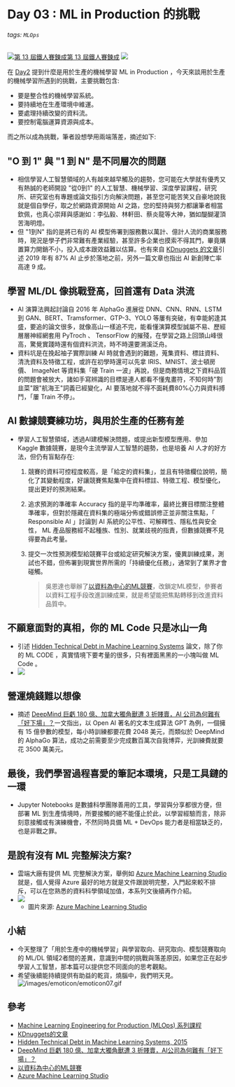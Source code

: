 # Day 03 : ML in Production 的挑戰

###### tags: `MLOps`
[![](https://d1dwq032kyr03c.cloudfront.net/images/ironman_sticker/13/ai-and-data.png?sticker "第 13 屆鐵人賽鍊成")第 13 屆鐵人賽鍊成](https://ithelp.ithome.com.tw/users/20121130/ironman/4015)
[![](https://img.shields.io/badge/iThome%E9%90%B5%E4%BA%BA%E8%B3%BD2021-%E5%A8%81%E5%88%A9%E6%96%AF-blue)](https://ithelp.ithome.com.tw/articles/10259314)

在 [Day2](https://ithelp.ithome.com.tw/articles/10258861) 提到什麼是用於生產的機械學習 ML in Production ，今天來談用於生產的機械學習所遇到的挑戰，主要挑戰包含:

-   要是整合性的機械學習系統。
-   要持續地在生產環境中維運。
-   要處理持續改變的資料流。
-   要控制電腦運算資源與成本。

而之所以成為挑戰，筆者設想學用兩端落差，摘述如下:

"O 到 1" 與 "1 到 N" 是不同層次的問題
--------------------------

-   相信學習人工智慧領域的人有越來越早觸及的趨勢，您可能在大學就有優秀又有熱誠的老師開設 "從0到1" 的人工智慧、機械學習、深度學習課程，研究所、研究室也有專題或論文指引方向解決問題，甚至您可能苦笑又自豪地說我就是個自學仔，取之於網路資源開始 AI 之路，您的堅持與努力都讓筆者相當欽佩，也真心崇拜與感謝如：李弘毅、林軒田、蔡炎龍等大神，猶如醍醐灌頂苦海明燈。
-   但 "1到N" 指的是將已有的 AI 模型佈署到服務數以萬計、億計人流的商業服務時，現況是學子們非常難有產業經驗，甚至許多企業也摸索不得其門，畢竟購置算力開銷不小，投入成本跟效益難以估算。也有來自 [KDnuggets 的文章](https://www.kdnuggets.com/2021/07/mlops-best-practices.html)引述 2019 年有 87% AI 止步於落地之前，另外一篇文章也指出 AI 新創陣亡率高達 9 成。

學習 ML/DL 像挑戰登高，回首還有 Data 洪流
---------------------------

-   AI 演算法興起討論自 2016 年 AlphaGo 進展從 DNN、CNN、RNN、LSTM 到 GAN、BERT、Tramsformer、GTP-3、YOLO 等屢有突破，有幸能躬逢其盛，要追的論文很多，就像高山一樣追不完，能看懂演算模型誠屬不易、歷經層層神經網套用 PyTroch 、 TensorFlow 的摧殘，在學習之路上回頭山峰很高，驚覺實踐時還有個資料洪流，時不時還要溯溪泛舟。
-   資料坑是在挽起袖子實際訓練 AI 時就會遇到的難題，蒐集資料、標註資料、清洗資料及特徵工程，或許在初學時還可以先拿 IRIS、MNIST、波士頓房價、 ImageNet 等資料集「硬 Train 一波」再說，但是商務情境之下資料品質的問題會被放大，諸如手寫辨識的目標是連人都看不懂鬼畫符，不知何時"割韭菜"跟"航海王"詞義已經變化，AI 要落地就不得不面耗費80%心力與資料搏鬥，「屢 Train 不停」。

AI 數據競賽練功坊，與用於生產的任務有差
---------------------

-   學習人工智慧領域，透過AI建模解決問題，或提出新型模型應用、參加 Kaggle 數據競賽，是現今主流學習人工智慧的趨勢，也是培養 AI 人才的好方法，但仍有盲點存在:
    1.  競賽的資料可控程度較高，是「給定的資料集」，並且有特徵欄位說明，簡化了其變動程度，好讓競賽焦點集中在資料標註、特徵工程、模型優化，提出更好的預測結果。
    2.  追求預測的準確率 Accuracy 指的是平均準確率，最終比賽目標關注整體準確率，但對於隱藏在資料集的極端分佈或錯誤修正並非關注焦點，「 Responsible AI 」討論到 AI 系統的公平性、可解釋性、隱私性與安全性， ML 產品服務經不起種族、性別、就業歧視的指責，但數據競賽不見得要為此考量。
    3.  提交一次性預測模型給競賽平台或給定研究解決方案，優異訓練成果，測試也不錯，但佈署到現實世界所需的「持續優化任務」，通常到了業界才會碰觸。
        
        > 吳恩達也舉辦了[以資料為中心的ML競賽](https://https-deeplearning-ai.github.io/data-centric-comp/)，改鎖定ML模型，參賽者以資料工程手段改進訓練成果，就是希望能把焦點轉移到改進資料品質中。
        

不願意面對的真相，你的 ML Code 只是冰山一角
--------------------------

-   引述 [Hidden Technical Debt in Machine Learning Systems](https://papers.nips.cc/paper/2015/file/86df7dcfd896fcaf2674f757a2463eba-Paper.pdf) 論文，除了你的 ML CODE ，真實情境下要考量的很多，只有裡面黑黑的一小塊叫做 ML Code 。
-   ![](https://i.imgur.com/eBzHkvF.png)

營運燒錢難以想像
--------

-   摘述 [DeepMind 巨虧 180 億、加拿大獨角獸遭 3 折賤賣，AI 公司為何難有「好下場」？](https://buzzorange.com/techorange/2021/01/07/deepmind-deficit-ai-company-startup-survival-challenge/)一文指出，以 Open AI 著名的文本生成算法 GPT 為例，一個擁有 15 億參數的模型，每小時訓練都要花費 2048 美元，而類似於 DeepMind 的 AlphaGo 算法，成功之前需要至少完成數百萬次自我博弈，光訓練費就要花 3500 萬美元。

最後，我們學習過程喜愛的筆記本環境，只是工具鏈的一環
--------------------------

-   Jupyter Notebooks 是數據科學團隊善用的工具，學習與分享都很方便，但部署 ML 到生產情境時，所要接觸的絕不能僅止於此，以學習經驗而言，除非刻意接觸或有演練機會，不然同時具備 ML + DevOps 能力者是相當缺乏的，也是非戰之罪。

是說有沒有 ML 完整解決方案?
----------------

-   雲端大廠有提供 ML 完整解決方案，舉例如 [Azure Machine Learning Studio](https://docs.microsoft.com/zh-tw/dynamics365/customer-insights/audience-insights/machine-learning-studio-experiments) 就是，個人覺得 Azure 最好的地方就是文件跟說明完整，入門起來較不排斥，可以在您熟悉的資料科學領域加值，本系列文後續再作介紹。
-   ![](https://docs.microsoft.com/zh-tw/dynamics365/customer-insights/audience-insights/media/azure-machine-learning-studio-experiment.png)
    -   圖片來源: [Azure Machine Learning Studio](https://docs.microsoft.com/zh-tw/dynamics365/customer-insights/audience-insights/machine-learning-studio-experiments)

小結
--

-   今天整理了「用於生產中的機械學習」與學習取向、研究取向、模型競賽取向的 ML/DL 領域2者間的差異，意識到中間的挑戰與落差原因，如果您正在起步學習人工智慧，那本篇可以提供您不同面向的思考觀點。
-   希望後續能持續提供有助益的乾貨，燒腦中，我們明天見。  
    ![/images/emoticon/emoticon07.gif](https://ithelp.ithome.com.tw/images/emoticon/emoticon07.gif)

參考
--

-   [Machine Learning Engineering for Production (MLOps) 系列課程](https://www.coursera.org/specializations/machine-learning-engineering-for-production-mlops)
-   [KDnuggets的文章](https://www.kdnuggets.com/2021/07/mlops-best-practices.html)
-   [Hidden Technical Debt in Machine Learning Systems, 2015](https://papers.nips.cc/paper/2015/file/86df7dcfd896fcaf2674f757a2463eba-Paper.pdf)
-   [DeepMind 巨虧 180 億、加拿大獨角獸遭 3 折賤賣，AI公司為何難有「好下場」？](https://buzzorange.com/techorange/2021/01/07/deepmind-deficit-ai-company-startup-survival-challenge/)
-   [以資料為中心的ML競賽](https://https-deeplearning-ai.github.io/data-centric-comp/)
-   [Azure Machine Learning Studio](https://docs.microsoft.com/zh-tw/dynamics365/customer-insights/audience-insights/machine-learning-studio-experiments)
